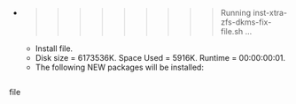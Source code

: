 * >>>>>>>>> Running inst-xtra-zfs-dkms-fix-file.sh ...
  * Install file.
  * Disk size = 6173536K. Space Used = 5916K. Runtime = 00:00:00:01.
  * The following NEW packages will be installed:
  ```bash
file
  ```
